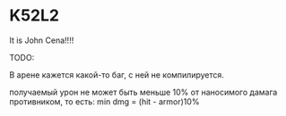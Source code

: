# K52L2
It is John Cena!!!!

TODO:

В арене кажется какой-то баг, с ней не компилируется.

получаемый урон не может быть меньше 10% от наносимого дамага противником, то есть:
min dmg = (hit - armor)10%
